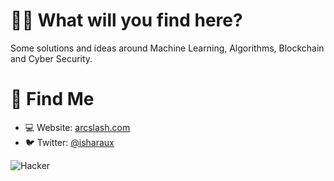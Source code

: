 # 👨‍💻 What will you find here?

Some solutions and ideas around Machine Learning, Algorithms, Blockchain and Cyber Security.

# 🧐 Find Me
* 💻 Website: [arcslash.com](https://arcslash.com)
* 🐦 Twitter: [@isharaux](https://twitter.com/isharaux)


![Hacker](https://i.giphy.com/media/YQitE4YNQNahy/giphy.webp)



